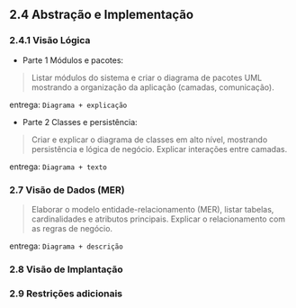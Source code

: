 ## 2.4 Abstração e Implementação

### 2.4.1 Visão Lógica
- Parte 1 Módulos e pacotes:
> Listar módulos do sistema e criar o diagrama de pacotes UML mostrando a organização da aplicação (camadas, comunicação).

entrega: `Diagrama + explicação`

- Parte 2 Classes e persistência:
> Criar e explicar o diagrama de classes em alto nível, mostrando persistência e lógica de negócio. Explicar interações entre camadas.

entrega: `Diagrama + texto`

### 2.7 Visão de Dados (MER)
> Elaborar o modelo entidade-relacionamento (MER), listar tabelas, cardinalidades e atributos principais. Explicar o relacionamento com as regras de negócio.

entrega: `Diagrama + descrição`

### 2.8 Visão de Implantação
### 2.9 Restrições adicionais